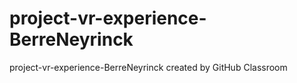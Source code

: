 # project-vr-experience-BerreNeyrinck
project-vr-experience-BerreNeyrinck created by GitHub Classroom
